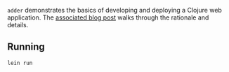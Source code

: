`adder` demonstrates the basics of developing and deploying a Clojure web application. The [associated blog post](http://mmcgrana.github.com/2010/07/develop-deploy-clojure-web-applications.html) walks through the rationale and details.

Running
-------

`lein run`
